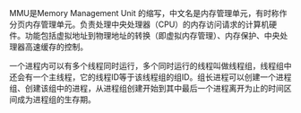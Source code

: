 MMU是Memory Management Unit 的缩写，中文名是内存管理单元，有时称作分页内存管理单元。负责处理中央处理器（CPU）的内存访问请求的计算机硬件。功能包括虚拟地址到物理地址的转换（即虚拟内存管理）、内存保护、中央处理器高速缓存的控制。

一个进程内可以有多个线程同时运行，多个同时运行的线程叫做线程组，线程组中还会有一个主线程，它的线程ID等于该线程组的组ID。组长进程可以创建一个进程组、创建该组中的进程，从进程组创建开始到其中最后一个进程离开为止的时间区间成为进程组的生存期。
